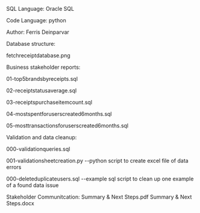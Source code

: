 SQL Language: Oracle SQL

Code Language: python

Author: Ferris Deinparvar



Database structure: 

fetchreceiptdatabase.png 



Business stakeholder reports:

01-top5brandsbyreceipts.sql    

02-receiptstatusaverage.sql

03-receiptspurchaseitemcount.sql

04-mostspentforuserscreated6months.sql

05-mosttransactionsforuserscreated6months.sql


Validation and data cleanup:

000-validationqueries.sql 

001-validationsheetcreation.py --python script to create excel file of data errors

000-deleteduplicateusers.sql --example sql script to clean up one example of a found data issue


Stakeholder Communitcation:
Summary & Next Steps.pdf
Summary & Next Steps.docx

